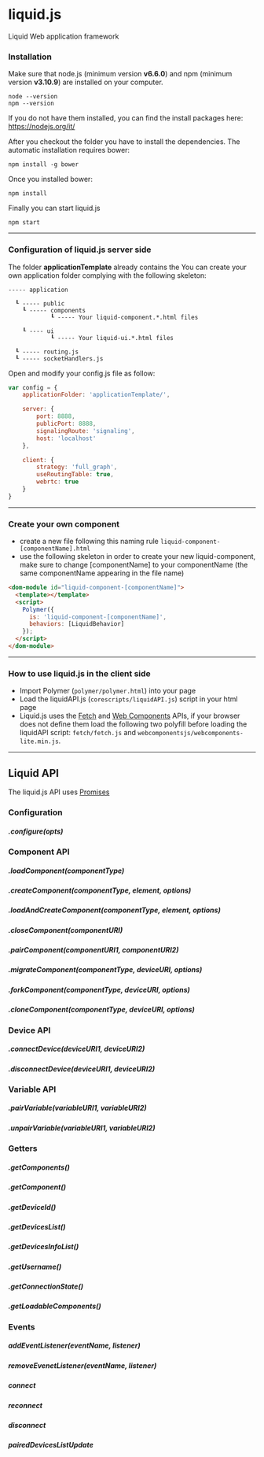 # liquid.js
Liquid Web application framework
 
### Installation

Make sure that node.js (minimum version **v6.6.0**) and npm (minimum version **v3.10.9**) are installed on your computer.
	
	node --version
	npm --version

If you do not have them installed, you can find the install packages here: https://nodejs.org/it/

After you checkout the folder you have to install the dependencies. The automatic installation requires bower:

	npm install -g bower

Once you installed bower:	
	
	npm install
	
Finally you can start liquid.js
	
	npm start

---

### Configuration of liquid.js server side

The folder **applicationTemplate** already contains the 
You can create your own application folder complying with the following skeleton:

	----- application
	  
	  ┖ ----- public
	  	┖ ----- components
		 		┖ ----- Your liquid-component.*.html files
	  
	  	┖ ---- ui
		 		┖ ----- Your liquid-ui.*.html files
	  
	  ┖ ----- routing.js
	  ┖ ----- socketHandlers.js
	  



Open and modify your config.js file as follow:

```javascript
var config = {
	applicationFolder: 'applicationTemplate/',

	server: {
		port: 8888,
		publicPort: 8888,
		signalingRoute: 'signaling',
		host: 'localhost'
	},

	client: {
		strategy: 'full_graph',
		useRoutingTable: true,
		webrtc: true
	}
}
```

---

### Create your own component

* create a new file following this naming rule `liquid-component-[componentName].html`
* use the following skeleton in order to create your new liquid-component, make sure to change [componentName] to your componentName (the same componentName appearing in the file name)

```html
<dom-module id="liquid-component-[componentName]">
  <template></template>
  <script>
    Polymer({
      is: 'liquid-component-[componentName]',
      behaviors: [LiquidBehavior]
    });
  </script>
</dom-module>
```

---

### How to use liquid.js in the client side

* Import Polymer (`polymer/polymer.html`) into your page
* Load the liquidAPI.js (`corescripts/liquidAPI.js`) script in your html page
* Liquid.js uses the [Fetch](https://developer.mozilla.org/en-US/docs/Web/API/Fetch_API) and [Web Components](https://developer.mozilla.org/en-US/docs/Web/Web_Components) APIs, if your browser does not define them load the following two polyfill before loading the liquidAPI script: `fetch/fetch.js` and `webcomponentsjs/webcomponents-lite.min.js`.

---

## Liquid API

The liquid.js API uses [Promises](https://developer.mozilla.org/en-US/docs/Web/JavaScript/Reference/Global_Objects/Promise)

### Configuration
##### .configure(opts)

### Component API

##### .loadComponent(componentType)
##### .createComponent(componentType, element, options)
##### .loadAndCreateComponent(componentType, element, options)
##### .closeComponent(componentURI)
##### .pairComponent(componentURI1, componentURI2)

##### .migrateComponent(componentType, deviceURI, options)
##### .forkComponent(componentType, deviceURI, options)
##### .cloneComponent(componentType, deviceURI, options)

### Device API

##### .connectDevice(deviceURI1, deviceURI2)
##### .disconnectDevice(deviceURI1, deviceURI2)

### Variable API

##### .pairVariable(variableURI1, variableURI2)
##### .unpairVariable(variableURI1, variableURI2)

### Getters

##### .getComponents()
##### .getComponent()
##### .getDeviceId()		
##### .getDevicesList()
##### .getDevicesInfoList()
##### .getUsername()
##### .getConnectionState()
##### .getLoadableComponents()

### Events

##### addEventListener(eventName, listener)
##### removeEvenetListener(eventName, listener)

##### connect
##### reconnect
##### disconnect
##### pairedDevicesListUpdate
